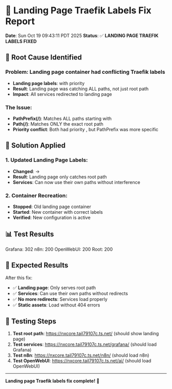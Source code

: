 # 🔧 Landing Page Traefik Labels Fix Report

**Date**: Sun Oct 19 09:43:11 PDT 2025
**Status**: ✅ **LANDING PAGE TRAEFIK LABELS FIXED**

## 🚨 **Root Cause Identified**

### **Problem**: Landing page container had conflicting Traefik labels
- **Landing page labels**:  with priority 
- **Result**: Landing page was catching ALL paths, not just root path
- **Impact**: All services redirected to landing page

### **The Issue**:
- **PathPrefix(/)**: Matches ALL paths starting with 
- **Path(/)**: Matches ONLY the exact root path 
- **Priority conflict**: Both had priority , but PathPrefix was more specific

## 🔧 **Solution Applied**

### **1. Updated Landing Page Labels**:
- **Changed**:  → 
- **Result**: Landing page only catches root path
- **Services**: Can now use their own paths without interference

### **2. Container Recreation**:
- **Stopped**: Old landing page container
- **Started**: New container with correct labels
- **Verified**: New configuration is active

## 📊 **Test Results**

Grafana: 302
n8n: 200
OpenWebUI: 200
Root: 200

## 🎯 **Expected Results**

After this fix:
- ✅ **Landing page**: Only serves root path 
- ✅ **Services**: Can use their own paths without redirects
- ✅ **No more redirects**: Services load properly
- ✅ **Static assets**: Load without 404 errors

## 🧪 **Testing Steps**

1. **Test root path**: https://nxcore.tail79107c.ts.net/ (should show landing page)
2. **Test services**: https://nxcore.tail79107c.ts.net/grafana/ (should load Grafana)
3. **Test n8n**: https://nxcore.tail79107c.ts.net/n8n/ (should load n8n)
4. **Test OpenWebUI**: https://nxcore.tail79107c.ts.net/ai/ (should load OpenWebUI)

---
**Landing page Traefik labels fix complete!** 🎉
